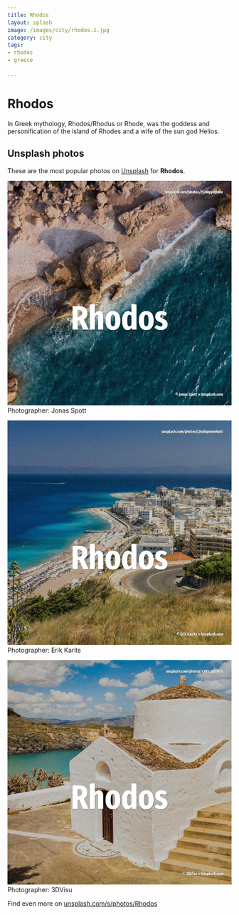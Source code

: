 ```yaml
---
title: Rhodos
layout: splash
image: /images/city/rhodos.1.jpg
category: city
tags:
- rhodos
- greece

---
```

# Rhodos

In Greek mythology, Rhodos/Rhodus  or Rhode, was the goddess and personification of the island of  Rhodes and a wife of the sun god Helios.    

 
## Unsplash photos
These are the most popular photos on [Unsplash](https://unsplash.com) for **Rhodos**.
 
![Rhodos](/images/city/rhodos.1.jpg)
Photographer:  Jonas Spott
 
![Rhodos](/images/city/rhodos.2.jpg)
Photographer:  Erik Karits
 
![Rhodos](/images/city/rhodos.3.jpg)
Photographer:  3DVisu
 
Find even more on [unsplash.com/s/photos/Rhodos](https://unsplash.com/s/photos/Rhodos)
 
